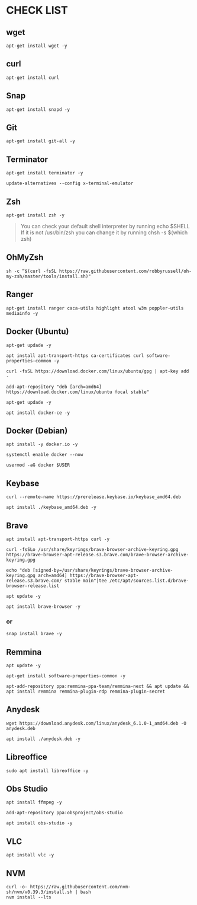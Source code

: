# CHECK LIST

## wget
```
apt-get install wget -y
```
## curl
```
apt-get install curl
```
## Snap
```
apt-get install snapd -y
```
## Git
```
apt-get install git-all -y
```
## Terminator
```
apt-get install terminator -y
```
```
update-alternatives --config x-terminal-emulator
```
## Zsh
```
apt-get install zsh -y
```
> You can check your default shell interpreter by running echo $SHELL If it is not /usr/bin/zsh you can change it by running chsh -s $(which zsh)

## OhMyZsh
```
sh -c “$(curl -fsSL https://raw.githubusercontent.com/robbyrussell/oh-my-zsh/master/tools/install.sh)"
```
## Ranger
```
apt-get install ranger caca-utils highlight atool w3m poppler-utils mediainfo -y
```
## Docker (Ubuntu)
```
apt-get updade -y
```
```
apt install apt-transport-https ca-certificates curl software-properties-common -y
```
```
curl -fsSL https://download.docker.com/linux/ubuntu/gpg | apt-key add -
```
```
add-apt-repository "deb [arch=amd64] https://download.docker.com/linux/ubuntu focal stable"
```
```
apt-get updade -y
```
```
apt install docker-ce -y
```

## Docker (Debian)
```
apt install -y docker.io -y
```
```
systemctl enable docker --now
```
```
usermod -aG docker $USER
```

## Keybase
```
curl --remote-name https://prerelease.keybase.io/keybase_amd64.deb
```
```
apt install ./keybase_amd64.deb -y
```
## Brave
```
apt install apt-transport-https curl -y
```
```
curl -fsSLo /usr/share/keyrings/brave-browser-archive-keyring.gpg https://brave-browser-apt-release.s3.brave.com/brave-browser-archive-keyring.gpg
```
```
echo "deb [signed-by=/usr/share/keyrings/brave-browser-archive-keyring.gpg arch=amd64] https://brave-browser-apt-release.s3.brave.com/ stable main"|tee /etc/apt/sources.list.d/brave-browser-release.list
```
```
apt update -y
```
```
apt install brave-browser -y
```
### or
```
snap install brave -y
```
## Remmina
```
apt update -y
```
```
apt-get install software-properties-common -y
```
```
apt-add-repository ppa:remmina-ppa-team/remmina-next && apt update && apt install remmina remmina-plugin-rdp remmina-plugin-secret
```
## Anydesk
```
wget https://download.anydesk.com/linux/anydesk_6.1.0-1_amd64.deb -O anydesk.deb
```
```
apt install ./anydesk.deb -y
```
## Libreoffice
```
sudo apt install libreoffice -y
```
## Obs Studio
```
apt install ffmpeg -y
```
```
add-apt-repository ppa:obsproject/obs-studio
```
```
apt install obs-studio -y
```
## VLC
```
apt install vlc -y
```
## NVM
```
curl -o- https://raw.githubusercontent.com/nvm-sh/nvm/v0.39.3/install.sh | bash
nvm install --lts
```